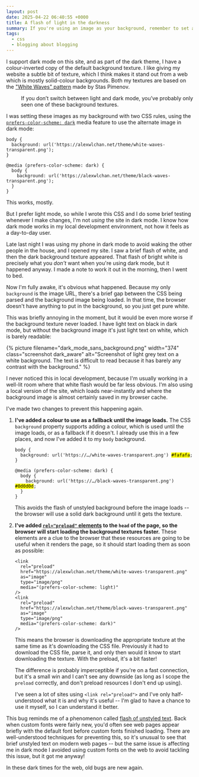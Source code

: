 ```yaml
---
layout: post
date: 2025-04-22 06:40:55 +0000
title: A flash of light in the darkness
summary: If you're using an image as your background, remember to set a fallback colour as well, especially if you're in dark mode.
tags:
  - css
  - blogging about blogging
---
```

I support dark mode on this site, and as part of the dark theme, I have a colour-inverted copy of the default background texture.
I like giving my website a subtle bit of texture, which I think makes it stand out from a web which is mostly solid-colour backgrounds.
Both my textures are based on the ["White Waves" pattern][white_waves] made by Stas Pimenov.

<style type="text/css">
  #comparison {
    display: grid;
    grid-template-columns: 1fr 1fr;
    grid-gap: var(--border-width);
  }

  #comparison img {
    border: var(--border-width) var(--border-style) var(--block-border-color);
    object-fit: none;
  }

  #comparison img:nth-child(1) {
    border-top-left-radius:    var(--border-radius);
    border-bottom-left-radius: var(--border-radius);
  }

  #comparison img:nth-child(2) {
    border-top-right-radius:    var(--border-radius);
    border-bottom-right-radius: var(--border-radius);
  }
</style>

<figure style="width: 500px;">
  <div id="comparison">
    <img src="/static/white-waves.png" alt="" class="dark_aware">
    <img src="/static/black-waves.png" alt="" class="dark_aware">
  </div>
  <figcaption>
    If you don’t switch between light and dark mode, you’ve probably only seen one of these background textures.
  </figcaption>
</figure>

I was setting these images as my background with two CSS rules, using the [`prefers-color-scheme: dark`][prefers_dark] media feature to use the alternate image in dark mode:

```
body {
  background: url('https://alexwlchan.net/theme/white-waves-transparent.png');
}

@media (prefers-color-scheme: dark) {
  body {
    background: url('https://alexwlchan.net/theme/black-waves-transparent.png');
  }
}
```

This works, mostly.

But I prefer light mode, so while I wrote this CSS and I do some brief testing whenever I make changes, I'm not *using* the site in dark mode.
I know how dark mode works in my local development environment, not how it feels as a day-to-day user.

Late last night I was using my phone in dark mode to avoid waking the other people in the house, and I opened my site.
I saw a brief flash of white, and then the dark background texture appeared.
That flash of bright white is precisely what you *don't* want when you're using dark mode, but it happened anyway.
I made a note to work it out in the morning, then I went to bed.

Now I'm fully awake, it's obvious what happened.
Because my only `background` is the image URL, there's a brief gap between the CSS being parsed and the background image being loaded.
In that time, the browser doesn't have anything to put in the background, so you just get pure white.

This was briefly annoying in the moment, but it would be even more worse if the background texture never loaded.
I have light text on black in dark mode, but without the background image it's just light text on white, which is barely readable:

{%
  picture
  filename="dark_mode_sans_background.png"
  width="374"
  class="screenshot dark_aware"
  alt="Screenshot of light grey text on a white background. The text is difficult to read because it has barely any contrast with the background."
%}

I never noticed this in local development, because I'm usually working in a well-lit room where that white flash would be far less obvious.
I'm also using a local version of the site, which loads near-instantly and where the background image is almost certainly saved in my browser cache.

I've made two changes to prevent this happening again.

1.  **I've added a colour to use as a fallback until the image loads.**
    The CSS `background` property supports adding a colour, which is used until the image loads, or as a fallback if it doesn't.
    I already use this in a few places, and now I've added it to my `body` background.

    <pre><code>body {
      background: url('https://…/white-waves-transparent.png') <mark>#fafafa</mark>;
    }

    @media (prefers-color-scheme: dark) {
      body {
        background: url('https://…/black-waves-transparent.png') <mark>#0d0d0d</mark>;
      }
    }</code></pre>

    This avoids the flash of unstyled background before the image loads -- the browser will use a solid dark background until it gets the texture.

2.  **I've added [`rel="preload"` elements][preload] to the `head` of the page, so the browser will start loading the background textures faster.**
    These elements are a clue to the browser that these resources are going to be useful when it renders the page, so it should start loading them as soon as possible:

    ```
    <link
      rel="preload"
      href="https://alexwlchan.net/theme/white-waves-transparent.png"
      as="image"
      type="image/png"
      media="(prefers-color-scheme: light)"
    />
    <link
      rel="preload"
      href="https://alexwlchan.net/theme/black-waves-transparent.png"
      as="image"
      type="image/png"
      media="(prefers-color-scheme: dark)"
    />
    ```

    This means the browser is downloading the appropriate texture at the same time as it's downloading the CSS file.
    Previously it had to download the CSS file, parse it, and only then would it know to start downloading the texture.
    With the preload, it's a bit faster!

    The difference is probably imperceptible if you're on a fast connection, but it's a small win and I can't see any downside (as long as I scope the `preload` correctly, and don't preload resources I don't end up using).

    I've seen a lot of sites using `<link rel="preload">` and I've only half-understood what it is and why it's useful -- I'm glad to have a chance to use it myself, so I can understand it better.

This bug reminds me of a phenomenon called [flash of unstyled text][fout].
Back when custom fonts were fairly new, you'd often see web pages appear briefly with the default font before custom fonts finished loading.
There are well-understood techniques for preventing this, so it's unusual to see that brief unstyled text on modern web pages -- but the same issue is affecting me in dark mode
I avoided using custom fonts on the web to avoid tackling this issue, but it got me anyway!

In these dark times for the web, old bugs are new again.

[white_waves]: https://www.toptal.com/designers/subtlepatterns/white-waves-pattern/
[prefers_dark]: https://developer.mozilla.org/en-US/docs/Web/CSS/@media/prefers-color-scheme
[fout]: https://en.wikipedia.org/wiki/Flash_of_unstyled_content
[preload]: https://developer.mozilla.org/en-US/docs/Web/HTML/Reference/Attributes/rel/preload
